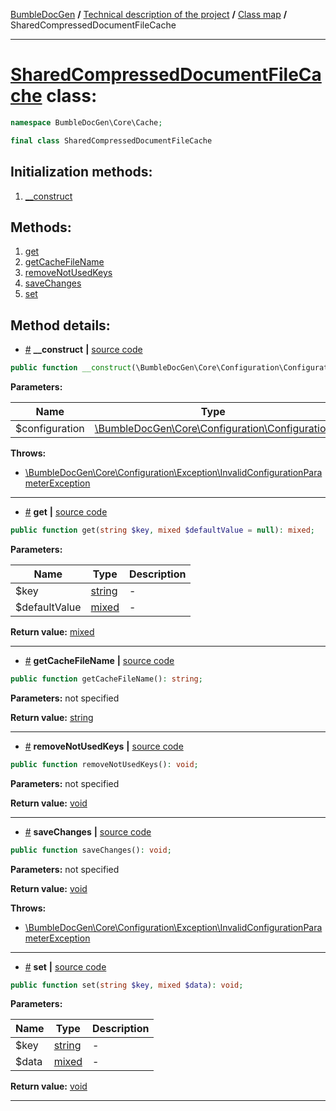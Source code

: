 <!-- {% raw %} -->
<embed> <a href="/docs/README.md">BumbleDocGen</a> <b>/</b> <a href="/docs/tech/readme.md">Technical description of the project</a> <b>/</b> <a href="/docs/tech/map.md">Class map</a> <b>/</b> SharedCompressedDocumentFileCache<hr> </embed>

<h1>
    <a href="https://github.com/bumble-tech/bumble-doc-gen/blob/master/src/Core/Cache/SharedCompressedDocumentFileCache.php#L10">SharedCompressedDocumentFileCache</a> class:
</h1>





```php
namespace BumbleDocGen\Core\Cache;

final class SharedCompressedDocumentFileCache
```








<h2>Initialization methods:</h2>

<ol>
<li>
    <a href="#m-construct">__construct</a>
    </li>
</ol>

<h2>Methods:</h2>

<ol>
<li>
    <a href="#mget">get</a>
    </li>
<li>
    <a href="#mgetcachefilename">getCacheFileName</a>
    </li>
<li>
    <a href="#mremovenotusedkeys">removeNotUsedKeys</a>
    </li>
<li>
    <a href="#msavechanges">saveChanges</a>
    </li>
<li>
    <a href="#mset">set</a>
    </li>
</ol>







<h2>Method details:</h2>

<div class='method_description-block'>

<ul>
<li><a name="m-construct" href="#m-construct">#</a>
 <b>__construct</b>
    <b>|</b> <a href="https://github.com/bumble-tech/bumble-doc-gen/blob/master/src/Core/Cache/SharedCompressedDocumentFileCache.php#L21">source code</a></li>
</ul>

```php
public function __construct(\BumbleDocGen\Core\Configuration\Configuration $configuration);
```



<b>Parameters:</b>

<table>
    <thead>
    <tr>
        <th>Name</th>
        <th>Type</th>
        <th>Description</th>
    </tr>
    </thead>
    <tbody>
            <tr>
            <td>$configuration</td>
            <td><a href='https://github.com/bumble-tech/bumble-doc-gen/blob/master/src/Core/Configuration/Configuration.php'>\BumbleDocGen\Core\Configuration\Configuration</a></td>
            <td>-</td>
        </tr>
        </tbody>
</table>



<b>Throws:</b>
<ul>
<li>
    <a href="/docs/tech/classes/InvalidConfigurationParameterException.md">\BumbleDocGen\Core\Configuration\Exception\InvalidConfigurationParameterException</a></li>

</ul>

</div>
<hr>
<div class='method_description-block'>

<ul>
<li><a name="mget" href="#mget">#</a>
 <b>get</b>
    <b>|</b> <a href="https://github.com/bumble-tech/bumble-doc-gen/blob/master/src/Core/Cache/SharedCompressedDocumentFileCache.php#L44">source code</a></li>
</ul>

```php
public function get(string $key, mixed $defaultValue = null): mixed;
```



<b>Parameters:</b>

<table>
    <thead>
    <tr>
        <th>Name</th>
        <th>Type</th>
        <th>Description</th>
    </tr>
    </thead>
    <tbody>
            <tr>
            <td>$key</td>
            <td><a href='https://www.php.net/manual/en/language.types.string.php'>string</a></td>
            <td>-</td>
        </tr>
            <tr>
            <td>$defaultValue</td>
            <td><a href='https://www.php.net/manual/en/language.types.mixed.php'>mixed</a></td>
            <td>-</td>
        </tr>
        </tbody>
</table>

<b>Return value:</b> <a href='https://www.php.net/manual/en/language.types.mixed.php'>mixed</a>


</div>
<hr>
<div class='method_description-block'>

<ul>
<li><a name="mgetcachefilename" href="#mgetcachefilename">#</a>
 <b>getCacheFileName</b>
    <b>|</b> <a href="https://github.com/bumble-tech/bumble-doc-gen/blob/master/src/Core/Cache/SharedCompressedDocumentFileCache.php#L39">source code</a></li>
</ul>

```php
public function getCacheFileName(): string;
```



<b>Parameters:</b> not specified

<b>Return value:</b> <a href='https://www.php.net/manual/en/language.types.string.php'>string</a>


</div>
<hr>
<div class='method_description-block'>

<ul>
<li><a name="mremovenotusedkeys" href="#mremovenotusedkeys">#</a>
 <b>removeNotUsedKeys</b>
    <b>|</b> <a href="https://github.com/bumble-tech/bumble-doc-gen/blob/master/src/Core/Cache/SharedCompressedDocumentFileCache.php#L56">source code</a></li>
</ul>

```php
public function removeNotUsedKeys(): void;
```



<b>Parameters:</b> not specified

<b>Return value:</b> <a href='https://www.php.net/manual/en/language.types.void.php'>void</a>


</div>
<hr>
<div class='method_description-block'>

<ul>
<li><a name="msavechanges" href="#msavechanges">#</a>
 <b>saveChanges</b>
    <b>|</b> <a href="https://github.com/bumble-tech/bumble-doc-gen/blob/master/src/Core/Cache/SharedCompressedDocumentFileCache.php#L68">source code</a></li>
</ul>

```php
public function saveChanges(): void;
```



<b>Parameters:</b> not specified

<b>Return value:</b> <a href='https://www.php.net/manual/en/language.types.void.php'>void</a>


<b>Throws:</b>
<ul>
<li>
    <a href="/docs/tech/classes/InvalidConfigurationParameterException.md">\BumbleDocGen\Core\Configuration\Exception\InvalidConfigurationParameterException</a></li>

</ul>

</div>
<hr>
<div class='method_description-block'>

<ul>
<li><a name="mset" href="#mset">#</a>
 <b>set</b>
    <b>|</b> <a href="https://github.com/bumble-tech/bumble-doc-gen/blob/master/src/Core/Cache/SharedCompressedDocumentFileCache.php#L50">source code</a></li>
</ul>

```php
public function set(string $key, mixed $data): void;
```



<b>Parameters:</b>

<table>
    <thead>
    <tr>
        <th>Name</th>
        <th>Type</th>
        <th>Description</th>
    </tr>
    </thead>
    <tbody>
            <tr>
            <td>$key</td>
            <td><a href='https://www.php.net/manual/en/language.types.string.php'>string</a></td>
            <td>-</td>
        </tr>
            <tr>
            <td>$data</td>
            <td><a href='https://www.php.net/manual/en/language.types.mixed.php'>mixed</a></td>
            <td>-</td>
        </tr>
        </tbody>
</table>

<b>Return value:</b> <a href='https://www.php.net/manual/en/language.types.void.php'>void</a>


</div>
<hr>

<!-- {% endraw %} -->